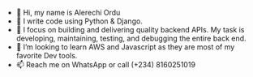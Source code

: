 - 👋 Hi, my name is Alerechi Ordu
- 👀 I write code using Python & Django.
- 🌱  I focus on building and delivering quality backend APIs. My task is
developing, maintaining, testing, and debugging the entire back end.
- 💞️ I’m looking to learn AWS and Javascript as they are most of my favorite Dev tools.
- 📫 Reach me on WhatsApp or call (+234) 8160251019

